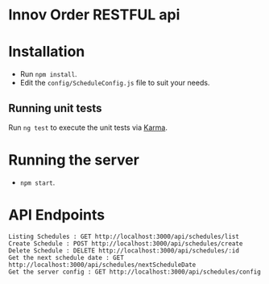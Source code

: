 # Innov Order RESTFUL api

# Installation

* Run ```npm install```.
* Edit the `config/ScheduleConfig.js` file to suit your needs.

## Running unit tests

Run `ng test` to execute the unit tests via [Karma](https://karma-runner.github.io).

# Running the server

* ```npm start```.

# API Endpoints

```
Listing Schedules : GET http://localhost:3000/api/schedules/list
Create Schedule : POST http://localhost:3000/api/schedules/create
Delete Schedule : DELETE http://localhost:3000/api/schedules/:id
Get the next schedule date : GET http://localhost:3000/api/schedules/nextScheduleDate
Get the server config : GET http://localhost:3000/api/schedules/config
```
